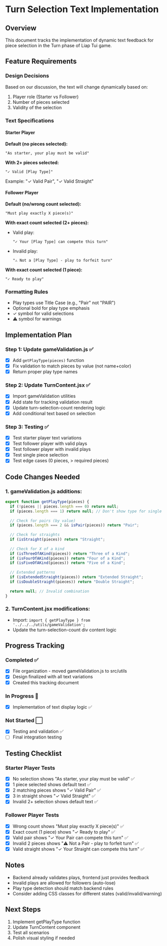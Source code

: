# Turn Selection Text Implementation

## Overview
This document tracks the implementation of dynamic text feedback for piece selection in the Turn phase of Liap Tui game.

## Feature Requirements

### Design Decisions
Based on our discussion, the text will change dynamically based on:
1. Player role (Starter vs Follower)
2. Number of pieces selected
3. Validity of the selection

### Text Specifications

#### Starter Player
**Default (no pieces selected):**
```
"As starter, your play must be valid"
```

**With 2+ pieces selected:**
```
"✓ Valid [Play Type]"
```
Example: "✓ Valid Pair", "✓ Valid Straight"

#### Follower Player
**Default (no/wrong count selected):**
```
"Must play exactly X piece(s)"
```

**With exact count selected (2+ pieces):**
- Valid play:
  ```
  "✓ Your [Play Type] can compete this turn"
  ```
- Invalid play:
  ```
  "⚠️ Not a [Play Type] - play to forfeit turn"
  ```

**With exact count selected (1 piece):**
```
"✓ Ready to play"
```

### Formatting Rules
- Play types use Title Case (e.g., "Pair" not "PAIR")
- Optional bold for play type emphasis
- ✓ symbol for valid selections
- ⚠️ symbol for warnings

## Implementation Plan

### Step 1: Update gameValidation.js ✅
- [x] Add `getPlayType(pieces)` function
- [x] Fix validation to match pieces by value (not name+color)
- [x] Return proper play type names

### Step 2: Update TurnContent.jsx ✅
- [x] Import gameValidation utilities
- [x] Add state for tracking validation result
- [x] Update turn-selection-count rendering logic
- [x] Add conditional text based on selection

### Step 3: Testing ✅
- [x] Test starter player text variations
- [x] Test follower player with valid plays
- [x] Test follower player with invalid plays
- [x] Test single piece selection
- [x] Test edge cases (0 pieces, > required pieces)

## Code Changes Needed

### 1. gameValidation.js additions:
```javascript
export function getPlayType(pieces) {
  if (!pieces || pieces.length === 0) return null;
  if (pieces.length === 1) return null; // Don't show type for single
  
  // Check for pairs (by value)
  if (pieces.length === 2 && isPair(pieces)) return "Pair";
  
  // Check for straights
  if (isStraight(pieces)) return "Straight";
  
  // Check for X of a kind
  if (isThreeOfAKind(pieces)) return "Three of a Kind";
  if (isFourOfAKind(pieces)) return "Four of a Kind";
  if (isFiveOfAKind(pieces)) return "Five of a Kind";
  
  // Extended patterns
  if (isExtendedStraight(pieces)) return "Extended Straight";
  if (isDoubleStraight(pieces)) return "Double Straight";
  
  return null; // Invalid combination
}
```

### 2. TurnContent.jsx modifications:
- Import: `import { getPlayType } from '../../../utils/gameValidation';`
- Update the turn-selection-count div content logic

## Progress Tracking

### Completed ✅
- [x] File organization - moved gameValidation.js to src/utils
- [x] Design finalized with all text variations
- [x] Created this tracking document

### In Progress 🔄
- [x] Implementation of text display logic ✅

### Not Started ⬜
- [x] Testing and validation ✅
- [ ] Final integration testing

## Testing Checklist

### Starter Player Tests
- [x] No selection shows "As starter, your play must be valid" ✅
- [x] 1 piece selected shows default text ✅
- [x] 2 matching pieces shows "✓ Valid Pair" ✅
- [x] 3 in straight shows "✓ Valid Straight" ✅
- [x] Invalid 2+ selection shows default text ✅

### Follower Player Tests
- [x] Wrong count shows "Must play exactly X piece(s)" ✅
- [x] Exact count (1 piece) shows "✓ Ready to play" ✅
- [x] Valid pair shows "✓ Your Pair can compete this turn" ✅
- [x] Invalid 2 pieces shows "⚠️ Not a Pair - play to forfeit turn" ✅
- [x] Valid straight shows "✓ Your Straight can compete this turn" ✅

## Notes
- Backend already validates plays, frontend just provides feedback
- Invalid plays are allowed for followers (auto-lose)
- Play type detection should match backend rules
- Consider adding CSS classes for different states (valid/invalid/warning)

## Next Steps
1. Implement getPlayType function
2. Update TurnContent component
3. Test all scenarios
4. Polish visual styling if needed